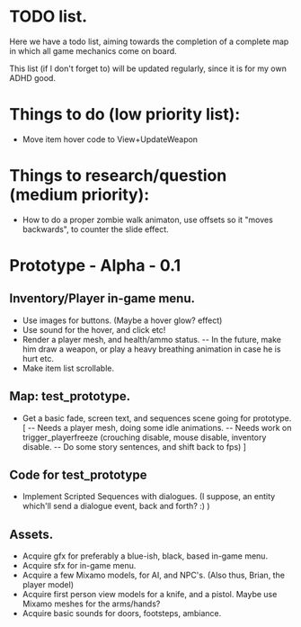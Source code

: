 # TODO list.
Here we have a todo list, aiming towards the completion of a complete map
in which all game mechanics come on board.

This list (if I don't forget to) will be updated regularly, since it is for
my own ADHD good.

# Things to do (low priority list):
- Move item hover code to View+UpdateWeapon

# Things to research/question (medium priority):
- How to do a proper zombie walk animaton, use offsets so it "moves backwards", to counter the slide effect.

# Prototype - Alpha - 0.1
## Inventory/Player in-game menu.
- Use images for buttons. (Maybe a hover glow? effect)
- Use sound for the hover, and click etc!
- Render a player mesh, and health/ammo status.
    -- In the future, make him draw a weapon, or play a heavy breathing animation in case he is hurt etc.
- Make item list scrollable.

## Map: test_prototype.
- Get a basic fade, screen text, and sequences scene going for prototype. [
    -- Needs a player mesh, doing some idle animations.
    -- Needs work on trigger_playerfreeze (crouching disable, mouse disable, inventory disable.
    -- Do some story sentences, and shift back to fps)
]

## Code for test_prototype
- Implement Scripted Sequences with dialogues. (I suppose, an entity which'll send a dialogue event, back and forth? :) )

## Assets.
- Acquire gfx for preferably a blue-ish, black, based in-game menu.
- Acquire sfx for in-game menu.
- Acquire a few Mixamo models, for AI, and NPC's. (Also thus, Brian, the player model)
- Acquire first person view models for a knife, and a pistol. Maybe use Mixamo meshes for the arms/hands?
- Acquire basic sounds for doors, footsteps, ambiance.
